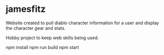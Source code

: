 # jamesfitz

Website created to pull diablo character information for a user and display the character gear and stats.

Hobby project to keep web skills being used.

npm install
npm run build
npm start

